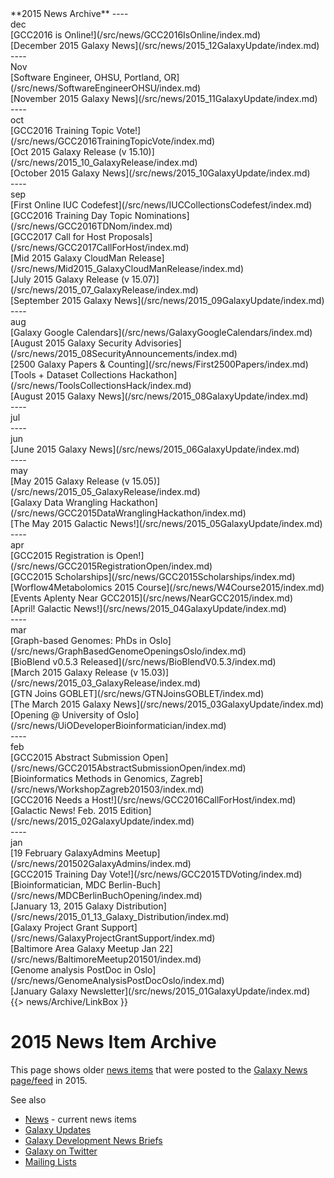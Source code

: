 <div class='linkbox'>
**2015 News Archive**
----
<div class='right'>dec</div>
[GCC2016 is Online!](/src/news/GCC2016IsOnline/index.md)<br />
[December 2015 Galaxy News](/src/news/2015_12GalaxyUpdate/index.md)<br />
----
<div class='right'>Nov</div>
[Software Engineer, OHSU, Portland, OR](/src/news/SoftwareEngineerOHSU/index.md)<br />
[November 2015 Galaxy News](/src/news/2015_11GalaxyUpdate/index.md)<br />
----
<div class='right'>oct</div>
[GCC2016 Training Topic Vote!](/src/news/GCC2016TrainingTopicVote/index.md)<br />
[Oct 2015 Galaxy Release (v 15.10)](/src/news/2015_10_GalaxyRelease/index.md)<br />
[October 2015 Galaxy News](/src/news/2015_10GalaxyUpdate/index.md)<br />
----
<div class='right'>sep</div>
[First Online IUC Codefest](/src/news/IUCCollectionsCodefest/index.md)<br />
[GCC2016 Training Day Topic Nominations](/src/news/GCC2016TDNom/index.md)<br />
[GCC2017 Call for Host Proposals](/src/news/GCC2017CallForHost/index.md)<br />
[Mid 2015 Galaxy CloudMan Release](/src/news/Mid2015_GalaxyCloudManRelease/index.md)<br />
[July 2015 Galaxy Release (v 15.07)](/src/news/2015_07_GalaxyRelease/index.md)<br />
[September 2015 Galaxy News](/src/news/2015_09GalaxyUpdate/index.md)<br />
----
<div class='right'>aug</div>
[Galaxy Google Calendars](/src/news/GalaxyGoogleCalendars/index.md)<br />
[August 2015 Galaxy Security Advisories](/src/news/2015_08SecurityAnnouncements/index.md)<br />
[2500 Galaxy Papers & Counting](/src/news/First2500Papers/index.md)<br />
[Tools + Dataset Collections Hackathon](/src/news/ToolsCollectionsHack/index.md)<br />
[August 2015 Galaxy News](/src/news/2015_08GalaxyUpdate/index.md)<br />
----
<div class='right'>jul</div>
----
<div class='right'>jun</div>
[June 2015 Galaxy News](/src/news/2015_06GalaxyUpdate/index.md)<br />
----
<div class='right'>may</div>
[May 2015 Galaxy Release (v 15.05)](/src/news/2015_05_GalaxyRelease/index.md)<br />
[Galaxy Data Wrangling Hackathon](/src/news/GCC2015DataWranglingHackathon/index.md)<br />
[The May 2015 Galactic News!](/src/news/2015_05GalaxyUpdate/index.md)<br />
----
<div class='right'>apr</div>
[GCC2015 Registration is Open!](/src/news/GCC2015RegistrationOpen/index.md)<br />
[GCC2015 Scholarships](/src/news/GCC2015Scholarships/index.md)<br />
[Worflow4Metabolomics 2015 Course](/src/news/W4Course2015/index.md)<br />
[Events Aplenty Near GCC2015](/src/news/NearGCC2015/index.md)<br />
[April! Galactic News!](/src/news/2015_04GalaxyUpdate/index.md)<br />
----
<div class='right'>mar</div>
[Graph-based Genomes: PhDs in Oslo](/src/news/GraphBasedGenomeOpeningsOslo/index.md)<br />
[BioBlend v0.5.3 Released](/src/news/BioBlendV0.5.3/index.md)<br />
[March 2015 Galaxy Release (v 15.03)](/src/news/2015_03_GalaxyRelease/index.md)<br />
[GTN Joins GOBLET](/src/news/GTNJoinsGOBLET/index.md)<br />
[The March 2015 Galaxy News](/src/news/2015_03GalaxyUpdate/index.md)<br />
[Opening @ University of Oslo](/src/news/UiODeveloperBioinformatician/index.md)<br />
----
<div class='right'>feb</div>
[GCC2015 Abstract Submission Open](/src/news/GCC2015AbstractSubmissionOpen/index.md)<br />
[Bioinformatics Methods in Genomics, Zagreb](/src/news/WorkshopZagreb201503/index.md)<br />
[GCC2016 Needs a Host!](/src/news/GCC2016CallForHost/index.md)<br />
[Galactic News! Feb. 2015 Edition](/src/news/2015_02GalaxyUpdate/index.md)<br />
----
<div class='right'>jan</div>
[19 February GalaxyAdmins Meetup](/src/news/201502GalaxyAdmins/index.md)<br />
[GCC2015 Training Day Vote!](/src/news/GCC2015TDVoting/index.md)<br />
[Bioinformatician, MDC Berlin-Buch](/src/news/MDCBerlinBuchOpening/index.md)<br />
[January 13, 2015 Galaxy Distribution](/src/news/2015_01_13_Galaxy_Distribution/index.md)<br />
[Galaxy Project Grant Support](/src/news/GalaxyProjectGrantSupport/index.md)<br />
[Baltimore Area Galaxy Meetup Jan 22](/src/news/BaltimoreMeetup201501/index.md)<br />
[Genome analysis PostDoc in Oslo](/src/news/GenomeAnalysisPostDocOslo/index.md)<br />
[January Galaxy Newsletter](/src/news/2015_01GalaxyUpdate/index.md)<br />
</div>
{{> news/Archive/LinkBox }}

# 2015 News Item Archive

This page shows older [news items](/src/news/index.md) that were posted to the [Galaxy News page/feed](/src/news/index.md) in 2015.

See also 
* [News](/src/news/index.md) - current news items
* [Galaxy Updates](/src/GalaxyUpdates/index.md)
* [Galaxy Development News Briefs](/src/DevNewsBriefs/index.md)
* [Galaxy on Twitter](/src/GalaxyOnTwitter/index.md)
* [Mailing Lists](/src/MailingLists/index.md)

<div class='newsItemList'>
 

